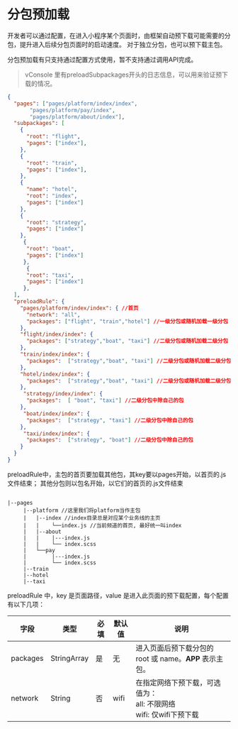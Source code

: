 # 分包预加载



开发者可以通过配置，在进入小程序某个页面时，由框架自动预下载可能需要的分包，提升进入后续分包页面时的启动速度。
对于独立分包，也可以预下载主包。

分包预加载有只支持通过配置方式使用，暂不支持通过调用API完成。

> vConsole 里有preloadSubpackages开头的日志信息，可以用来验证预下载的情况。

```json
{
  "pages": ["pages/platform/index/index",
       "pages/platform/pay/index",
       "pages/platform/about/index"],
  "subpackages": [
    {
      "root": "flight",
      "pages": ["index"],
    },
    {
      "root": "train",
      "pages": ["index"],
    },
    {
      "name": "hotel",
      "root": "index",
      "pages": ["index"]
    },
    {
      "root": "strategy",
      "pages": ["index"]
    },
     {
      "root": "boat",
      "pages": ["index"]
     },
      {
      "root": "taxi",
      "pages": ["index"]
     },
  ],
  "preloadRule": {
    "pages/platform/index/index": { //首页
      "network": "all",
      "packages": ["flight", "train","hotel"] //一级分包或随机加载一级分包
    },
    "flight/index/index": { 
      "packages": ["strategy","boat", "taxi"] //二级分包或随机加载二级分包
    },
    "train/index/index": {
      "packages":  ["strategy","boat", "taxi"] //二级分包或随机加载二级分包
    },
    "hotel/index/index": {
      "packages":  ["strategy","boat", "taxi"] //二级分包或随机加载二级分包
    },
     "strategy/index/index": {
      "packages":  [ "boat", "taxi"] //二级分包中除自己的包
    },
     "boat/index/index": {
      "packages":  ["strategy", "taxi"] //二级分包中除自己的包
    },
     "taxi/index/index": {
      "packages":  ["strategy", "boat"] //二级分包中除自己的包
    }
  }
}
```

preloadRule中，主包的首页要加载其他包，其key要以pages开始，以首页的.js文件结束；
其他分包则以包名开始，以它们的首页的.js文件结束

```shell

|--pages
     |--platform //这里我们将platform当作主包
     |   |--index //index目录总是对应某个业务线的主页
     |   |    └──index.js //当前频道的首页, 最好统一叫index
     |   |--about
     |   |    |---index.js
     |   |    └── index.scss
     |   └──pay
     |        |---index.js
     |        └── index.scss
     |--train 
     |--hotel  
     |--taxi  

```

preloadRule 中，key 是页面路径，value 是进入此页面的预下载配置，每个配置有以下几项：

| 字段     | 类型        | 必填 | 默认值 | 说明                                                  |
|----------|-------------|-----|--------|-----------------------------------------------------|
| packages | StringArray | 是   | 无     | 进入页面后预下载分包的 root 或 name。__APP__ 表示主包。 |
| network  | String      | 否   | wifi   | 在指定网络下预下载，可选值为：<br />all: 不限网络 <br />wifi: 仅wifi下预下载|




